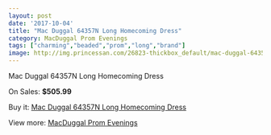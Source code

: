 ```yaml
---
layout: post
date: '2017-10-04'
title: "Mac Duggal 64357N Long Homecoming Dress"
category: MacDuggal Prom Evenings
tags: ["charming","beaded","prom","long","brand"]
image: http://img.princessan.com/26823-thickbox_default/mac-duggal-64357n-long-homecoming-dress.jpg
---
```

Mac Duggal 64357N Long Homecoming Dress

On Sales: **$505.99**
<a href="https://www.princessan.com/en/12281-mac-duggal-64357n-long-homecoming-dress.html"><amp-img layout="responsive" width="600" height="600" src="//img.princessan.com/26823-thickbox_default/mac-duggal-64357n-long-homecoming-dress.jpg" alt="Mac Duggal 64357N Long Homecoming Dress 0" /></a>

Buy it: [Mac Duggal 64357N Long Homecoming Dress](https://www.princessan.com/en/12281-mac-duggal-64357n-long-homecoming-dress.html "Mac Duggal 64357N Long Homecoming Dress")

View more: [MacDuggal Prom Evenings](https://www.princessan.com/en/87- "MacDuggal Prom Evenings")